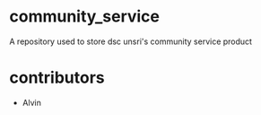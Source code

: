 # community_service
A repository used to store dsc unsri's community service product

# contributors
- Alvin
